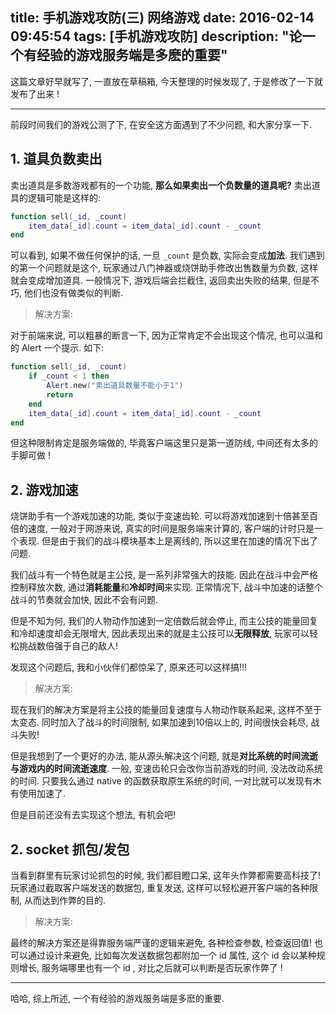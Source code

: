title: 手机游戏攻防(三) 网络游戏
date: 2016-02-14 09:45:54
tags: [手机游戏攻防]
description: "论一个有经验的游戏服务端是多麽的重要"
---

这篇文章好早就写了, 一直放在草稿箱, 今天整理的时候发现了, 于是修改了一下就发布了出来 !

---

前段时间我们的游戏公测了下, 在安全这方面遇到了不少问题, 和大家分享一下.


## 1. 道具负数卖出

卖出道具是多数游戏都有的一个功能, **那么如果卖出一个负数量的道具呢?** 卖出道具的逻辑可能是这样的:

```lua
function sell(_id, _count)
	item_data[_id].count = item_data[_id].count - _count
end
```

可以看到, 如果不做任何保护的话, 一旦 `_count` 是负数, 实际会变成**加法**. 我们遇到的第一个问题就是这个, 玩家通过八门神器或烧饼助手修改出售数量为负数, 这样就会变成增加道具. 一般情况下, 游戏后端会拦截住, 返回卖出失败的结果, 但是不巧, 他们也没有做类似的判断. 

> 解决方案:

对于前端来说, 可以粗暴的断言一下, 因为正常肯定不会出现这个情况, 也可以温和的 Alert 一个提示. 如下:

```lua
function sell(_id, _count)
	if _count < 1 then
		Alert.new("卖出道具数量不能小于1")
		return
	end
	item_data[_id].count = item_data[_id].count - _count
end
```

但这种限制肯定是服务端做的, 毕竟客户端这里只是第一道防线, 中间还有太多的手脚可做 !

## 2. 游戏加速

烧饼助手有一个游戏加速的功能, 类似于变速齿轮. 可以将游戏加速到十倍甚至百倍的速度, 一般对于网游来说, 真实的时间是服务端来计算的, 客户端的计时只是一个表现. 但是由于我们的战斗模块基本上是离线的, 所以这里在加速的情况下出了问题.

我们战斗有一个特色就是主公技, 是一系列非常强大的技能. 因此在战斗中会严格控制释放次数, 通过**消耗能量**和**冷却时间**来实现. 正常情况下, 战斗中加速的话整个战斗的节奏就会加快, 因此不会有问题.

但是不知为何, 我们的人物动作加速到一定倍数后就会停止, 而主公技的能量回复和冷却速度却会无限增大, 因此表现出来的就是主公技可以**无限释放**, 玩家可以轻松挑战数倍强于自己的敌人!

发现这个问题后, 我和小伙伴们都惊呆了, 原来还可以这样搞!!! 


> 解决方案:

现在我们的解决方案是将主公技的能量回复速度与人物动作联系起来, 这样不至于太变态. 同时加入了战斗的时间限制, 如果加速到10倍以上的, 时间很快会耗尽, 战斗失败! 

但是我想到了一个更好的办法, 能从源头解决这个问题, 就是**对比系统的时间流逝与游戏内的时间流逝速度**. 一般, 变速齿轮只会改你当前游戏的时间, 没法改动系统的时间. 只要我么通过 native 的函数获取原生系统的时间, 一对比就可以发现有木有使用加速了.

但是目前还没有去实现这个想法, 有机会吧!


## 2. socket 抓包/发包

当看到群里有玩家讨论抓包的时候, 我们都目瞪口呆, 这年头作弊都需要高科技了! 玩家通过截取客户端发送的数据包, 重复发送, 这样可以轻松避开客户端的各种限制, 从而达到作弊的目的.

> 解决方案:

最终的解决方案还是得靠服务端严谨的逻辑来避免, 各种检查参数, 检查返回值! 也可以通过设计来避免, 比如每次发送数据包都附加一个 id 属性, 这个 id 会以某种规则增长, 服务端哪里也有一个 id , 对比之后就可以判断是否玩家作弊了 !


---

哈哈, 综上所述, 一个有经验的游戏服务端是多麽的重要.